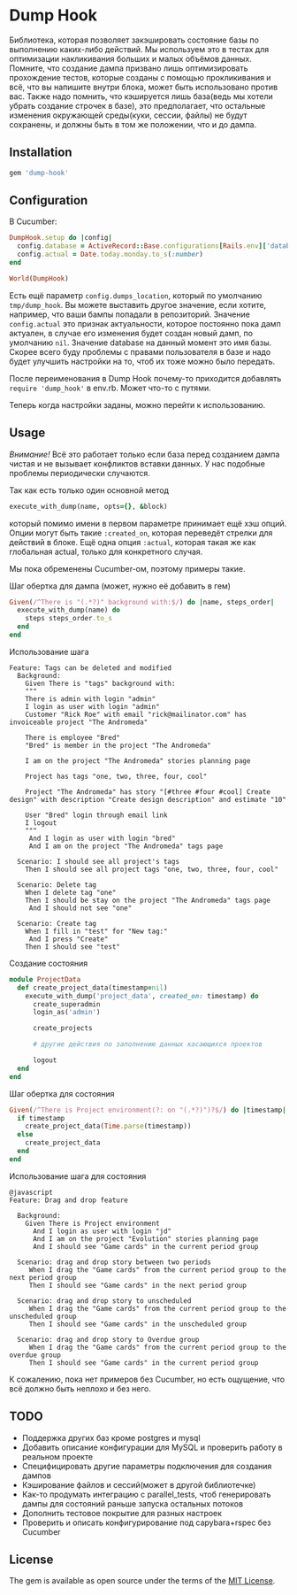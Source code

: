 # Dump Hook

Библиотека, которая позволяет закэшировать состояние базы по выполнению
каких-либо действий. Мы используем это в тестах для оптимизации накликивания
больших и малых объёмов данных. Помните, что создание дампа призвано лишь оптимизировать
прохождение тестов, которые созданы с помощью прокликивания и всё, что вы напишите
внутри блока, может быть использовано против вас. Также надо помнить, что кэшируется
лишь база(ведь мы хотели убрать создание строчек в базе), это предполагает, что
остальные изменения окружающей среды(куки, сессии, файлы) не будут сохранены, и
должны быть в том же положении, что и до дампа.

## Installation

```ruby
gem 'dump-hook'
```

## Configuration

В Cucumber:
```ruby
DumpHook.setup do |config|
  config.database = ActiveRecord::Base.configurations[Rails.env]['database']
  config.actual = Date.today.monday.to_s(:number)
end

World(DumpHook)
```

Есть ещё параметр `config.dumps_location`, который по умолчанию `tmp/dump_hook`. Вы
можете выставить другое значение, если хотите, например, что ваши бампы попадали
в репозиторий. Значение `config.actual` это признак актуальности, которое постоянно
пока дамп актуален, в случае его изменения будет создан новый дамп, по умолчанию
`nil`. Значение database на данный момент это имя базы. Скорее всего буду проблемы
с правами пользователя в базе и надо будет улучшить настройки на то, чтоб их
тоже можно было передать.

После переименования в Dump Hook почему-то приходится добавлять ```require 'dump_hook'``` в env.rb. Может что-то с путями.

Теперь когда настройки заданы, можно перейти к использованию.

## Usage

*Внимание!* Всё это работает только если база перед созданием дампа чистая и не
вызывает конфликтов вставки данных. У нас подобные проблемы периодически случаются.

Так как есть только один основной метод
```ruby
execute_with_dump(name, opts={}, &block)
```
который помимо имени в первом параметре принимает ещё хэш опций. Опции могут
быть такие `:created_on`, которая переведёт стрелки для действий в блоке. Ещё одна
опция `:actual`, которая такая же как глобальная actual, только для конкретного
случая.

Мы пока обременены Cucumber-ом, поэтому примеры такие.

Шаг обертка для дампа (может, нужно её добавить в гем)
```ruby
Given(/^There is "(.*?)" background with:$/) do |name, steps_order|
  execute_with_dump(name) do
    steps steps_order.to_s
  end
end
```

Использование шага
```cucumber
Feature: Tags can be deleted and modified
  Background:
    Given There is "tags" background with:
    """
    There is admin with login "admin"
    I login as user with login "admin"
    Customer "Rick Roe" with email "rick@mailinator.com" has invoiceable project "The Andromeda"

    There is employee "Bred"
    "Bred" is member in the project "The Andromeda"

    I am on the project "The Andromeda" stories planning page

    Project has tags "one, two, three, four, cool"

    Project "The Andromeda" has story "[#three #four #cool] Create design" with description "Create design description" and estimate "10"

    User "Bred" login through email link
    I logout
    """
     And I login as user with login "bred"
     And I am on the project "The Andromeda" tags page

  Scenario: I should see all project's tags
    Then I should see all project tags "one, two, three, four, cool"

  Scenario: Delete tag
    When I delete tag "one"
    Then I should be stay on the project "The Andromeda" tags page
     And I should not see "one"

  Scenario: Create tag
    When I fill in "test" for "New tag:"
     And I press "Create"
    Then I should see "test"
```

Создание состояния
```ruby
module ProjectData
  def create_project_data(timestamp=nil)
    execute_with_dump('project_data', created_on: timestamp) do
      create_superadmin
      login_as('admin')

      create_projects

      # другие действия по заполнению данных касающихся проектов

      logout
  end
end
```

Шаг обертка для состояния
```ruby
Given(/^There is Project environment(?: on "(.*?)")?$/) do |timestamp|
  if timestamp
    create_project_data(Time.parse(timestamp))
  else
    create_project_data
  end
end
```

Использование шага для состояния

```cucumber
@javascript
Feature: Drag and drop feature

  Background:
    Given There is Project environment
      And I login as user with login "jd"
      And I am on the project "Evolution" stories planning page
      And I should see "Game cards" in the current period group

  Scenario: drag and drop story between two periods
     When I drag the "Game cards" from the current period group to the next period group
     Then I should see "Game cards" in the next period group

  Scenario: drag and drop story to unscheduled
     When I drag the "Game cards" from the current period group to the unscheduled group
     Then I should see "Game cards" in the unscheduled group

  Scenario: drag and drop story to Overdue group
     When I drag the "Game cards" from the current period group to the overdue group
     Then I should see "Game cards" in the current period group
```

К сожалению, пока нет примеров без Cucumber, но есть ощущение, что всё должно быть неплохо и без него.

## TODO

* Поддержка других баз кроме postgres и mysql
* Добавить описание конфигурации для MySQL и проверить работу в реальном проекте
* Специфицировать другие параметры подключения для создания дампов
* Кэширование файлов и сессий(может в другой библиотечке)
* Как-то продумать интеграцию с parallel_tests, чтоб генерировать дампы для состояний раньше запуска остальных потоков
* Дополнить тестовое покрытие для разных настроек
* Проверить и описать конфигурирование под capybara+rspec без Cucumber


## License

The gem is available as open source under the terms of the [MIT License](http://opensource.org/licenses/MIT).
